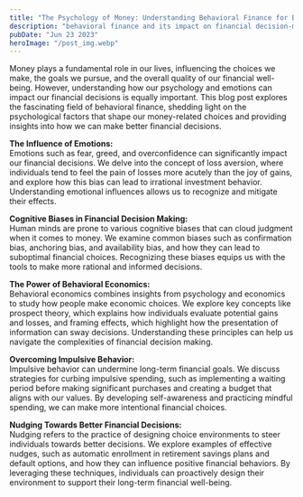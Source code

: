 ```yaml
---
title: "The Psychology of Money: Understanding Behavioral Finance for Better Decision Making"
description: "behavioral finance and its impact on financial decision-making in our blog post, where we explore the psychology of money and provide insights for making better financial choices..."
pubDate: "Jun 23 2023"
heroImage: "/post_img.webp"
---
```

Money plays a fundamental role in our lives, influencing the choices we make, the goals we pursue, and the overall quality of our financial well-being. However, understanding how our psychology and emotions can impact our financial decisions is equally important. This blog post explores the fascinating field of behavioral finance, shedding light on the psychological factors that shape our money-related choices and providing insights into how we can make better financial decisions.

**The Influence of Emotions:**  
Emotions such as fear, greed, and overconfidence can significantly impact our financial decisions. We delve into the concept of loss aversion, where individuals tend to feel the pain of losses more acutely than the joy of gains, and explore how this bias can lead to irrational investment behavior. Understanding emotional influences allows us to recognize and mitigate their effects.

**Cognitive Biases in Financial Decision Making:**  
Human minds are prone to various cognitive biases that can cloud judgment when it comes to money. We examine common biases such as confirmation bias, anchoring bias, and availability bias, and how they can lead to suboptimal financial choices. Recognizing these biases equips us with the tools to make more rational and informed decisions.

**The Power of Behavioral Economics:**  
Behavioral economics combines insights from psychology and economics to study how people make economic choices. We explore key concepts like prospect theory, which explains how individuals evaluate potential gains and losses, and framing effects, which highlight how the presentation of information can sway decisions. Understanding these principles can help us navigate the complexities of financial decision making.

**Overcoming Impulsive Behavior:**  
Impulsive behavior can undermine long-term financial goals. We discuss strategies for curbing impulsive spending, such as implementing a waiting period before making significant purchases and creating a budget that aligns with our values. By developing self-awareness and practicing mindful spending, we can make more intentional financial choices.

**Nudging Towards Better Financial Decisions:**  
Nudging refers to the practice of designing choice environments to steer individuals towards better decisions. We explore examples of effective nudges, such as automatic enrollment in retirement savings plans and default options, and how they can influence positive financial behaviors. By leveraging these techniques, individuals can proactively design their environment to support their long-term financial well-being.